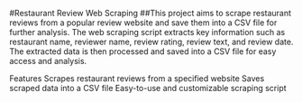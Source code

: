 #Restaurant Review Web Scraping
##This project aims to scrape restaurant reviews from a popular review website and save them into a CSV file for further analysis. 
The web scraping script extracts key information such as restaurant name, reviewer name, review rating, review text, and review date. 
The extracted data is then processed and saved into a CSV file for easy access and analysis.

Features
Scrapes restaurant reviews from a specified website
Saves scraped data into a CSV file
Easy-to-use and customizable scraping script
